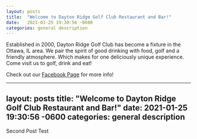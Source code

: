 ```yaml
---
layout: posts
title:  "Welcome to Dayton Ridge Golf Club Restaurant and Bar!"
date:   2021-01-25 19:30:56 -0600
categories: general description
---
```

Established in 2000, Dayton Ridge Golf Club has become a fixture in the Ottawa, IL area. We pair the spirit of good drinking with food, golf and a friendly atmosphere. Which makes for one deliciously unique experience. Come visit us to golf, drink and eat!



Check out our [Facebook Page][facebook] for more info!

[facebook]: https://www.facebook.com/daytonridgegolf

---
layout: posts
title:  "Welcome to Dayton Ridge Golf Club Restaurant and Bar!"
date:   2021-01-25 19:30:56 -0600
categories: general description
---
Second Post Test